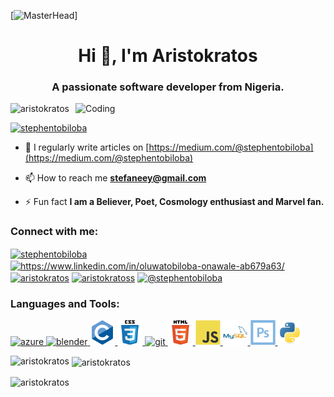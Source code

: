 [![MasterHead](https://suteki.co.id/wp-content/uploads/2020/04/software-developer-2.jpg)]
<h1 align="center">Hi 👋, I'm Aristokratos</h1>
<h3 align="center">A passionate software developer from Nigeria.</h3>
<img align="right" alt="Coding" width="400" src="https://i.gifer.com/5eKX.gif">
<p align="left"> <img src="https://komarev.com/ghpvc/?username=aristokratos&label=Profile%20views&color=0e75b6&style=flat" alt="aristokratos" /> </p>

<p align="left"> <a href="https://twitter.com/stephentobiloba" target="blank"><img src="https://img.shields.io/twitter/follow/stephentobiloba?logo=twitter&style=for-the-badge" alt="stephentobiloba" /></a> </p>

- 📝 I regularly write articles on [https://medium.com/@stephentobiloba](https://medium.com/@stephentobiloba)

- 📫 How to reach me **stefaneey@gmail.com**

- ⚡ Fun fact **I am a Believer, Poet, Cosmology enthusiast and Marvel fan.**

<h3 align="left">Connect with me:</h3>
<p align="left">
<a href="https://twitter.com/stephentobiloba" target="blank"><img align="center" src="https://raw.githubusercontent.com/rahuldkjain/github-profile-readme-generator/master/src/images/icons/Social/twitter.svg" alt="stephentobiloba" height="30" width="40" /></a>
<a href="https://linkedin.com/in/https://www.linkedin.com/in/oluwatobiloba-onawale-ab679a63/" target="blank"><img align="center" src="https://raw.githubusercontent.com/rahuldkjain/github-profile-readme-generator/master/src/images/icons/Social/linked-in-alt.svg" alt="https://www.linkedin.com/in/oluwatobiloba-onawale-ab679a63/" height="30" width="40" /></a>
<a href="https://kaggle.com/aristokratos" target="blank"><img align="center" src="https://raw.githubusercontent.com/rahuldkjain/github-profile-readme-generator/master/src/images/icons/Social/kaggle.svg" alt="aristokratos" height="30" width="40" /></a>
<a href="https://instagram.com/aristokratoss" target="blank"><img align="center" src="https://raw.githubusercontent.com/rahuldkjain/github-profile-readme-generator/master/src/images/icons/Social/instagram.svg" alt="aristokratoss" height="30" width="40" /></a>
<a href="https://medium.com/@stephentobiloba" target="blank"><img align="center" src="https://raw.githubusercontent.com/rahuldkjain/github-profile-readme-generator/master/src/images/icons/Social/medium.svg" alt="@stephentobiloba" height="30" width="40" /></a>
</p>

<h3 align="left">Languages and Tools:</h3>
<p align="left"> <a href="https://azure.microsoft.com/en-in/" target="_blank" rel="noreferrer"> <img src="https://www.vectorlogo.zone/logos/microsoft_azure/microsoft_azure-icon.svg" alt="azure" width="40" height="40"/> </a> <a href="https://www.blender.org/" target="_blank" rel="noreferrer"> <img src="https://download.blender.org/branding/community/blender_community_badge_white.svg" alt="blender" width="40" height="40"/> </a> <a href="https://www.cprogramming.com/" target="_blank" rel="noreferrer"> <img src="https://raw.githubusercontent.com/devicons/devicon/master/icons/c/c-original.svg" alt="c" width="40" height="40"/> </a> <a href="https://www.w3schools.com/css/" target="_blank" rel="noreferrer"> <img src="https://raw.githubusercontent.com/devicons/devicon/master/icons/css3/css3-original-wordmark.svg" alt="css3" width="40" height="40"/> </a> <a href="https://git-scm.com/" target="_blank" rel="noreferrer"> <img src="https://www.vectorlogo.zone/logos/git-scm/git-scm-icon.svg" alt="git" width="40" height="40"/> </a> <a href="https://www.w3.org/html/" target="_blank" rel="noreferrer"> <img src="https://raw.githubusercontent.com/devicons/devicon/master/icons/html5/html5-original-wordmark.svg" alt="html5" width="40" height="40"/> </a> <a href="https://developer.mozilla.org/en-US/docs/Web/JavaScript" target="_blank" rel="noreferrer"> <img src="https://raw.githubusercontent.com/devicons/devicon/master/icons/javascript/javascript-original.svg" alt="javascript" width="40" height="40"/> </a> <a href="https://www.mysql.com/" target="_blank" rel="noreferrer"> <img src="https://raw.githubusercontent.com/devicons/devicon/master/icons/mysql/mysql-original-wordmark.svg" alt="mysql" width="40" height="40"/> </a> <a href="https://www.photoshop.com/en" target="_blank" rel="noreferrer"> <img src="https://raw.githubusercontent.com/devicons/devicon/master/icons/photoshop/photoshop-line.svg" alt="photoshop" width="40" height="40"/> </a> <a href="https://www.python.org" target="_blank" rel="noreferrer"> <img src="https://raw.githubusercontent.com/devicons/devicon/master/icons/python/python-original.svg" alt="python" width="40" height="40"/> </a> </p>

<p><img align="left" src="https://github-readme-stats.vercel.app/api/top-langs?username=aristokratos&show_icons=true&locale=en&layout=compact" alt="aristokratos" /></p>

<p>&nbsp;<img align="center" src="https://github-readme-stats.vercel.app/api?username=aristokratos&show_icons=true&locale=en" alt="aristokratos" /></p>

<p><img align="center" src="https://github-readme-streak-stats.herokuapp.com/?user=aristokratos&" alt="aristokratos" /></p>

